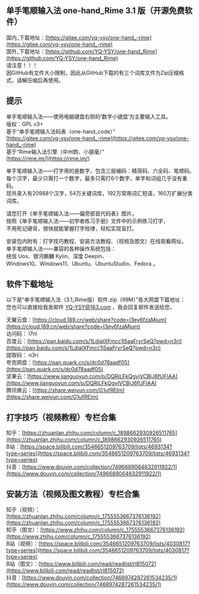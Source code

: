 单手笔顺输入法 one-hand_Rime 3.1 版（开源免费软件）
------
国内_下载地址：[https://gitee.com/yq-ysy/one-hand_-rime](https://gitee.com/yq-ysy/one-hand_-rime)<br>
国外_下载地址：[https://github.com/YQ-YSY/one-hand_Rime](https://github.com/YQ-YSY/one-hand_Rime)<br>
请注意！！！<br>
因GitHub有文件大小限制，因此从GitHub下载的有三个词库文件为Zip压缩格式，请解压缩后再使用。<br>

提示
------
单手笔顺输入法——使用电脑键盘右侧的‘数字小键盘’为主要输入工具。<br>
版权：GPL v3+ <br>
基于“单手笔顺输入法码表（one-hand_code）” <br>
[https://gitee.com/yq-ysy/one-hand_-rime](https://gitee.com/yq-ysy/one-hand_-rime) <br>
基于“Rime输入法引擎（中州韵、小狼毫）” <br>
[https://rime.im/](https://rime.im/) <br>

单手笔顺输入法——打字用的是数字，包含三层编码：精简码、六全码、笔顺码。<br>
每个汉字，最少只需打一个数字，最多只需打6个数字，单字和词组几乎没有重码。<br>
现共录入有20988个汉字，54万关键词库，192万常用词汇短语，160万扩展分类词库。<br>

请您打开《单手笔顺输入法——偏旁部首代码表》图片，<br>
按照《单手笔顺输入法——初学者练习手册》文件中的示例练习打字，<br>
不用死记硬背，很快就能掌握打字规律，轻松实现盲打。<br>

安装包内附有：打字技巧教程、安装方法教程、（视频及图文）在线观看网址。<br>
单手笔顺输入法——兼容的各种操作系统包括：<br>
统信 Uos、银河麒麟 Kylin、深度 Deepin、<br>
Windows10、Windows11、Ubuntu、UbuntuStudio、Fedora 。<br>

软件下载地址
------
以下是“单手笔顺输入法（3.1_Rime版）软件.zip（99M）”各大网盘下载地址：<br>
您也可以直接给我发邮件 YQ-YSY@163.com ，我会回复邮件发送给您。<br>

天翼云盘：[https://cloud.189.cn/web/share?code=I3ey6fzaMjum](https://cloud.189.cn/web/share?code=I3ey6fzaMjum)<br>
访问码： l7nl<br>
百度云：[https://pan.baidu.com/s/1LdiaIXFmcc1l5aaFryrSeQ?pwd=n3ri](https://pan.baidu.com/s/1LdiaIXFmcc1l5aaFryrSeQ?pwd=n3ri)<br>
提取码： n3ri<br>
夸克网盘：[https://pan.quark.cn/s/dc0d78aadf05](https://pan.quark.cn/s/dc0d78aadf05)<br>
坚果云：[https://www.jianguoyun.com/p/DQRjLFkQgvjVCBjJ6fUFIAA](https://www.jianguoyun.com/p/DQRjLFkQgvjVCBjJ6fUFIAA)<br>
腾讯微云：[https://share.weiyun.com/G1ufREIm](https://share.weiyun.com/G1ufREIm)<br>

打字技巧（视频教程）专栏合集
------
知乎：[https://zhuanlan.zhihu.com/column/c_1898662930926511765](https://zhuanlan.zhihu.com/column/c_1898662930926511765) <br>
B站：[https://space.bilibili.com/3546651209763709/lists/4693134?type=series](https://space.bilibili.com/3546651209763709/lists/4693134?type=series) <br>
抖音：[https://www.douyin.com/collection/7496689064632911922/1](https://www.douyin.com/collection/7496689064632911922/1) <br>

安装方法（视频及图文教程）专栏合集
------
知乎（视频）：[https://zhuanlan.zhihu.com/column/c_1755553667376136192](https://zhuanlan.zhihu.com/column/c_1755553667376136192) <br>
知乎（图文）：[https://www.zhihu.com/column/c_1755553667376136192](https://www.zhihu.com/column/c_1755553667376136192) <br>
B站（视频）：[https://space.bilibili.com/3546651209763709/lists/4030817?type=series](https://space.bilibili.com/3546651209763709/lists/4030817?type=series) <br>
B站（图文）：[https://www.bilibili.com/read/readlist/rl815072](https://www.bilibili.com/read/readlist/rl815072) <br>
抖音：[https://www.douyin.com/collection/7468974287261534235/1](https://www.douyin.com/collection/7468974287261534235/1) <br>
